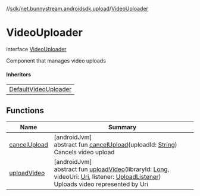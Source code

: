 //[sdk](../../../index.md)/[net.bunnystream.androidsdk.upload](../index.md)/[VideoUploader](index.md)

# VideoUploader

interface [VideoUploader](index.md)

Component that manages video uploads

#### Inheritors

| |
|---|
| [DefaultVideoUploader](../-default-video-uploader/index.md) |

## Functions

| Name | Summary |
|---|---|
| [cancelUpload](cancel-upload.md) | [androidJvm]<br>abstract fun [cancelUpload](cancel-upload.md)(uploadId: [String](https://kotlinlang.org/api/latest/jvm/stdlib/kotlin/-string/index.html))<br>Cancels video upload |
| [uploadVideo](upload-video.md) | [androidJvm]<br>abstract fun [uploadVideo](upload-video.md)(libraryId: [Long](https://kotlinlang.org/api/latest/jvm/stdlib/kotlin/-long/index.html), videoUri: [Uri](https://developer.android.com/reference/kotlin/android/net/Uri.html), listener: [UploadListener](../../net.bunnystream.androidsdk.upload.service/-upload-listener/index.md))<br>Uploads video represented by Uri |
